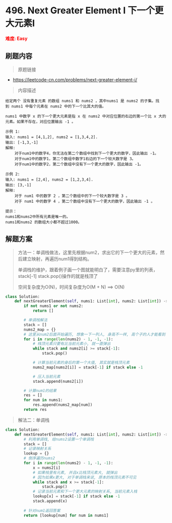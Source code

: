 # 496. Next Greater Element I 下一个更大元素I

**<font color=red>难度: Easy</font>**

## 刷题内容

> 原题链接

* https://leetcode-cn.com/problems/next-greater-element-i/

> 内容描述

```
给定两个 没有重复元素 的数组 nums1 和 nums2 ，其中nums1 是 nums2 的子集。找到 nums1 中每个元素在 nums2 中的下一个比其大的值。

nums1 中数字 x 的下一个更大元素是指 x 在 nums2 中对应位置的右边的第一个比 x 大的元素。如果不存在，对应位置输出 -1 。

示例 1:
输入: nums1 = [4,1,2], nums2 = [1,3,4,2].
输出: [-1,3,-1]
解释:
    对于num1中的数字4，你无法在第二个数组中找到下一个更大的数字，因此输出 -1。
    对于num1中的数字1，第二个数组中数字1右边的下一个较大数字是 3。
    对于num1中的数字2，第二个数组中没有下一个更大的数字，因此输出 -1。

示例 2:
输入: nums1 = [2,4], nums2 = [1,2,3,4].
输出: [3,-1]
解释:
    对于 num1 中的数字 2 ，第二个数组中的下一个较大数字是 3 。
    对于 num1 中的数字 4 ，第二个数组中没有下一个更大的数字，因此输出 -1 。

提示：
nums1和nums2中所有元素是唯一的。
nums1和nums2 的数组大小都不超过1000。
```

## 解题方案

> 方法一：单调栈做法，这里先根据num2，求出它的下一个更大的元素，然后建立映射，再遍历num1得到结构。
>
> 单调栈的维护，跟着例子画一个图就能明白了，需要注意py里的列表，stack[-1] stack.pop()操作的就是栈顶了
>
> 空间复杂度为O(N)，时间复杂度为O(M + N) ==> O(N)

```python
class Solution:
    def nextGreaterElement(self, nums1: List[int], nums2: List[int]) -> List[int]:
        if not nums1 or not nums2:
            return []

        # 单调栈解法
        stack = []
        nums2_map = {}
        # 这里从num2后面开始遍历, 想象一下一列人, 身高不一样, 高个子的人才能看到
        for i in range(len(nums2) - 1, -1, -1):
            # 栈顶元素只要有比当前元素小, 就一直弹出
            while stack and nums2[i] >= stack[-1]:
                stack.pop()

            # 计算当前元素的身后的第一个大值, 其实就是栈顶元素
            nums2_map[nums2[i]] = stack[-1] if stack else -1

            # 压入当前元素
            stack.append(nums2[i])

        # 计算num1的结果
        res = []
        for num in nums1:
            res.append(nums2_map[num])
        return res
```



> 解法二：单调栈

```python
class Solution:
    def nextGreaterElement(self, nums1: List[int], nums2: List[int]) -> List[int]:
        # 利用单调栈, 给nums2设置一个单调栈
        stack = []
        # 记录映射关系
        lookup = {}
        # 倒序遍历nums2
        for i in range(len(nums2) - 1, -1, -1):
            x = nums2[i]
            # 如果栈里有元素, 并且x比栈顶元素大, 就弹出
            # 因为如果x更大, 对于单调栈来说, 原本的栈顶元素不可见
            while stack and x >= stack[-1]:
                stack.pop()
            # 记录当前元素和下一个更大元素的映射关系, 当前元素入栈
            lookup[x] = stack[-1] if stack else -1
            stack.append(x)
        
        # 针对num1返回答案
        return [lookup[num] for num in nums1]
```

